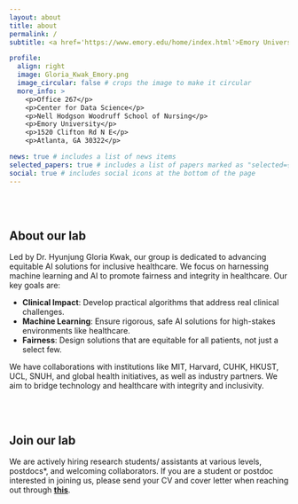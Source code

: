```yaml
---
layout: about
title: about
permalink: /
subtitle: <a href='https://www.emory.edu/home/index.html'>Emory University</a>, Atlanta, GA

profile:
  align: right
  image: Gloria_Kwak_Emory.png
  image_circular: false # crops the image to make it circular
  more_info: >
    <p>Office 267</p>
    <p>Center for Data Science</p>
    <p>Nell Hodgson Woodruff School of Nursing</p>
    <p>Emory University</p>
    <p>1520 Clifton Rd N E</p>
    <p>Atlanta, GA 30322</p>

news: true # includes a list of news items
selected_papers: true # includes a list of papers marked as "selected={true}"
social: true # includes social icons at the bottom of the page
---
```


<br><br>

## About our lab
Led by Dr. Hyunjung Gloria Kwak, our group is dedicated to advancing equitable AI solutions for inclusive healthcare. We focus on harnessing machine learning and AI to promote fairness and integrity in healthcare. Our key goals are:

- **Clinical Impact**: Develop practical algorithms that address real clinical challenges.
- **Machine Learning**: Ensure rigorous, safe AI solutions for high-stakes environments like healthcare.
- **Fairness**: Design solutions that are equitable for all patients, not just a select few.

We have collaborations with institutions like MIT, Harvard, CUHK, HKUST, UCL, SNUH, and global health initiatives, as well as industry partners. We aim to bridge technology and healthcare with integrity and inclusivity.

<br><br>

## Join our lab
We are actively hiring research students/ assistants at various levels, postdocs*, and welcoming collaborators. If you are a student or postdoc interested in joining us, please send your CV and cover letter when reaching out through <a href='mailto:hkwak30@emory.edu'>**this**</a>.

<!--
Write your biography here. Tell the world about yourself. Link to your favorite [subreddit](http://reddit.com). You can put a picture in, too. The code is already in, just name your picture `prof_pic.jpg` and put it in the `img/` folder.

Put your address / P.O. box / other info right below your picture. You can also disable any of these elements by editing `profile` property of the YAML header of your `_pages/about.md`. Edit `_bibliography/papers.bib` and Jekyll will render your [publications page](/al-folio/publications/) automatically.

Link to your social media connections, too. This theme is set up to use [Font Awesome icons](https://fontawesome.com/) and [Academicons](https://jpswalsh.github.io/academicons/), like the ones below. Add your Facebook, Twitter, LinkedIn, Google Scholar, or just disable all of them.
-->